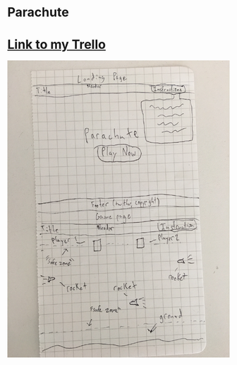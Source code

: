 # Parachute

# [Link to my Trello](https://trello.com/b/3MgGS7wO/parachute-project-1)

![](images/wireframe.JPG)
